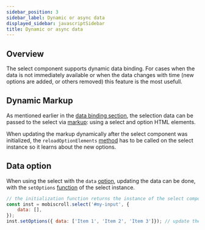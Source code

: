 ```yaml
---
sidebar_position: 3
sidebar_label: Dynamic or async data
displayed_sidebar: javascriptSidebar
title: Dynamic or async data
---
```


## Overview

The select component supports dynamic data binding. For cases when the data is not immediately available or when the data changes with time (new options are added, or others removed) this feature is the most usefull.

## Dynamic Markup

As mentioned earlier in the [data binding section](/javascript/select/data-binding), the selection data can be passed to the select via [markup](/javascript/select/data-binding#data-through-markup): using a select and option HTML elements.

When updating the markup dynamically after the select component was initialized, the `reloadOptionElements` [method](/javascript/select/api#method-reloadOptionElements) has to be called on the select instance so it learns about the new options.

## Data option

When using the select with the `data` [option](/javascript/select/api#opt-data), updating the data can be done, with the `setOptions` [function](/javascript/select/api#method-setOptions) of the select instance.

```jsx
// the initialization function returns the instance of the select component
const inst = mobiscroll.select('#my-input', {
    data: [],
});
inst.setOptions({ data: ['Item 1', 'Item 2', 'Item 3']}); // update the component with new data
```